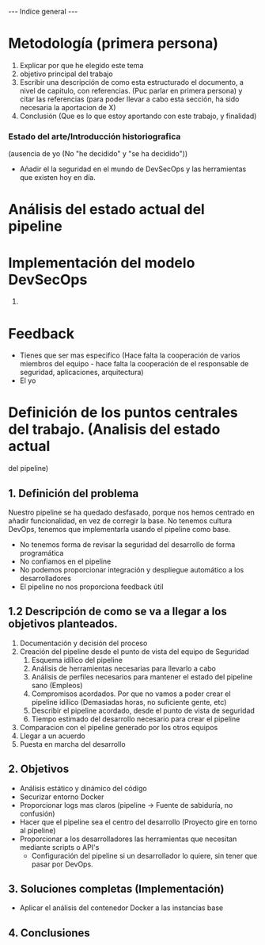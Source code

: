 --- Indice general ---

# Metodología (primera persona)

1. Explicar por que he elegido este tema
2. objetivo principal del trabajo
3. Escribir una descripción de como esta estructurado el documento, a nivel de
   capitulo, con referencias. (Puc parlar en primera persona) y citar las
   referencias (para poder llevar a cabo esta sección, ha sido necesaria la
   aportacion de X)
4. Conclusión (Que es lo que estoy aportando con este trabajo, y finalidad)

### Estado del arte/Introducción historiografica

(ausencia de yo (No "he decidido" y "se ha decidido"))

- Añadir el la seguridad en el mundo de DevSecOps y las herramientas que existen
  hoy en día.

# Análisis del estado actual del pipeline

# Implementación del modelo DevSecOps

1. 

# Feedback

- Tienes que ser mas especifico (Hace falta la cooperación de varios miembros
  del equipo  -  hace falta la cooperación de el responsable de seguridad,
  aplicaciones, arquitectura)
- El yo





# Definición de los puntos centrales del trabajo. (Analisis del estado actual
del pipeline)

## 1. Definición del problema

Nuestro pipeline se ha quedado desfasado, porque nos hemos centrado en añadir
funcionalidad, en vez de corregir la base.  No tenemos cultura DevOps, tenemos
que implementarla usando el pipeline como base.

* No tenemos forma de revisar la seguridad del desarrollo de forma programática
* No confiamos en el pipeline
* No podemos proporcionar integración y despliegue automático a los
  desarrolladores
* El pipeline no nos proporciona feedback útil

## 1.2 Descripción de como se va a llegar a los objetivos planteados.

1. Documentación y decisión del proceso
1. Creación del pipeline desde el punto de vista del equipo de Seguridad
    1. Esquema idílico del pipeline
    1. Análisis de herramientas necesarias para llevarlo a cabo
    1. Análisis de perfiles necesarios para mantener el estado del pipeline sano
       (Empleos)
    1. Compromisos acordados. Por que no vamos a poder crear el pipeline idílico
       (Demasiadas horas, no suficiente gente, etc)
    1. Describir el pipeline acordado, desde el punto de vista de seguridad
    1. Tiempo estimado del desarrollo necesario para crear el pipeline
1. Comparacion con el pipeline generado por los otros equipos
1. Llegar a un acuerdo
1. Puesta en marcha del desarrollo

## 2. Objetivos

* Análisis estático y dinámico del código
* Securizar entorno Docker
* Proporcionar logs mas claros (pipeline -> Fuente de sabiduría, no confusión)
* Hacer que el pipeline sea el centro del desarrollo (Proyecto gire en torno al
  pipeline)
* Proporcionar a los desarrolladores las herramientas que necesitan mediante
  scripts o API's 
    * Configuración del pipeline si un desarrollador lo quiere, sin tener que
      pasar por DevOps.

## 3. Soluciones completas (Implementación)

* Aplicar el análisis del contenedor Docker a las instancias base

## 4. Conclusiones

